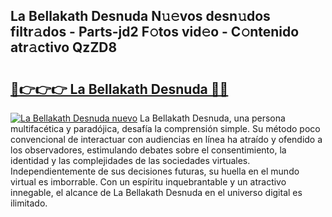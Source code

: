 ## La Bellakath Desnuda N𝚞𝚎vos desn𝚞dos filtr𝚊dos - Parts-jd2 F𝚘tos vid𝚎o - C𝚘ntenido atr𝚊ctivo QzZD8

# <h2><a href="http://mb9y8p.tromn.icu/?c=La+Bellakath+Desnuda">🔗👉👉👉 La Bellakath Desnuda 🔗🔗</a></h2>

[![La Bellakath Desnuda nuevo](https://i.imgur.com/pEAQMta.gif)](http://mb9y8p.tromn.icu/?c=La+Bellakath+Desnuda)
La Bellakath Desnuda, una persona multifacética y paradójica, desafía la comprensión simple. Su método poco convencional de interactuar con audiencias en línea ha atraído y ofendido a los observadores, estimulando debates sobre el consentimiento, la identidad y las complejidades de las sociedades virtuales. Independientemente de sus decisiones futuras, su huella en el mundo virtual es imborrable. Con un espíritu inquebrantable y un atractivo innegable, el alcance de La Bellakath Desnuda en el universo digital es ilimitado.
